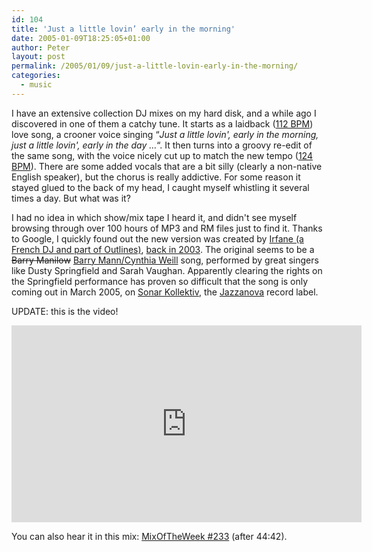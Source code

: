 ```yaml
---
id: 104
title: 'Just a little lovin’ early in the morning'
date: 2005-01-09T18:25:05+01:00
author: Peter
layout: post
permalink: /2005/01/09/just-a-little-lovin-early-in-the-morning/
categories:
  - music
---
```


I have an extensive collection DJ mixes on my hard disk, and a while ago I discovered in one of them a catchy tune. It starts as a laidback ([112 BPM](http://web.forret.com/tools/bpm.asp)) love song, a crooner voice singing &#8220;_Just a little lovin', early in the morning, just a little lovin', early in the day &#8230;_&#8220;. It then turns into a groovy re-edit of the same song, with the voice nicely cut up to match the new tempo ([124 BPM](http://web.forret.com/tools/bpm.asp)). There are some added vocals that are a bit silly (clearly a non-native English speaker), but the chorus is really addictive. For some reason it stayed glued to the back of my head, I caught myself whistling it several times a day. But what was it?

I had no idea in which show/mix tape I heard it, and didn't see myself browsing through over 100 hours of MP3 and RM files just to find it. Thanks to Google, I quickly found out the new version was created by [Irfane (a French DJ and part of Outlines)](http://www.sonarkollektiv.de/artists/outlines/), [back in 2003](http://www.bbc.co.uk/radio1/urban/peterson/030320_miami.shtml). The original seems to be a <del datetime="2006-04-29T09:05:27+00:00">Barry Manilow</del> [Barry Mann/Cynthia Weill](http://mann-weil.com/) song, performed by great singers like Dusty Springfield and Sarah Vaughan. Apparently clearing the rights on the Springfield performance has proven so difficult that the song is only coming out in March 2005, on [Sonar Kollektiv](http://www.sonarkollektiv.de/), the [Jazzanova](http://www.sonarkollektiv.de/artists/jazzanova/) record label.

UPDATE: this is the video!  

<iframe width="560" height="315" src="https://www.youtube.com/embed/l0bgNCEr_48?si=sJtzbkRE8LRf0Vor" title="YouTube video player" frameborder="0" allow="accelerometer; autoplay; clipboard-write; encrypted-media; gyroscope; picture-in-picture; web-share" allowfullscreen></iframe>

You can also hear it in this mix: [MixOfTheWeek #233](http://mixoftheweek.com/mixes/motw233.html) (after 44:42).